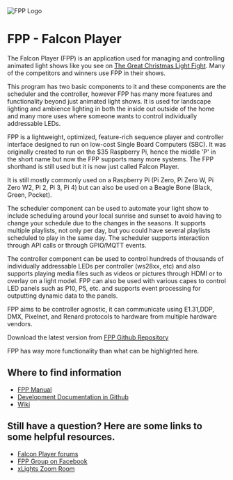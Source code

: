 <picture>
  <img alt="FPP Logo" src="https://falconchristmas.github.io/images/fpp-logo.gif">
</picture>  

# FPP - Falcon Player

The Falcon Player (FPP) is an application used for managing and controlling animated light shows like you see on [The Great Christmas Light Fight](https://abc.com/shows/the-great-christmas-light-fight). Many of the competitors and winners use FPP in their shows. 

This program has two basic components to it and these components are the scheduler and the controller, however FPP has many more features and functionality beyond just animated light shows. It is used for landscape lighting and ambience lighting in both the inside out outside of the home and many more uses where someone wants to control individually addressable LEDs.

FPP is a lightweight, optimized, feature-rich sequence player and controller interface designed to run on low-cost Single Board Computers (SBC). It was originally created to run on the $35 Raspberry Pi, hence the middle 'P' in the short name but now the FPP supports many more systems. The FPP shorthand is still used but it is now just called Falcon Player.

It is still mostly commonly used on a Raspberry Pi (Pi Zero, Pi Zero W, Pi Zero W2, Pi 2, Pi 3, Pi 4) but can also be used on  a Beagle Bone (Black, Green, Pocket).

The scheduler component can be used to automate your light show to include scheduling around your local sunrise and sunset to avoid having to change your schedule due to the changes in the seasons. It supports multiple playlists, not only per day, but you could have several playlists scheduled to play in the same day. The scheduler supports interaction through API calls or through GPIO/MQTT events.

The controller component can be used to control hundreds of thousands of individually addressable LEDs per controller (ws28xx, etc) and also supports playing media files such as videos or pictures through HDMI or to overlay on a light model. FPP can also be used with various capes to control LED panels such as P10, P5, etc. and supports event processing for outputting dynamic data to the panels.

FPP aims to be controller agnostic, it can communicate using E1.31,DDP, DMX, Pixelnet, and Renard protocols to hardware from multiple hardware vendors. 

Download the latest version from [FPP Github Repository](https://github.com/FalconChristmas/fpp/releases)

FPP has way more functionality than what can be highlighted here.

## Where to find information
- [FPP Manual](https://falconchristmas.github.io/FPP_Manual.pdf)
- [Development Documentation in Github](https://github.com/FalconChristmas/fpp/blob/master/docs/README.md)
- [Wiki](http://falconchristmas.com/wiki/index.php/Main_Page)

## Still have a question? Here are some links to some helpful resources.
- [Falcon Player forums](http://falconchristmas.com/forum/index.php/board,8.0.html)
- [FPP Group on Facebook](https://www.facebook.com/groups/1554782254796752)
- [xLights Zoom Room](https://xlights.org/download/1944/)


